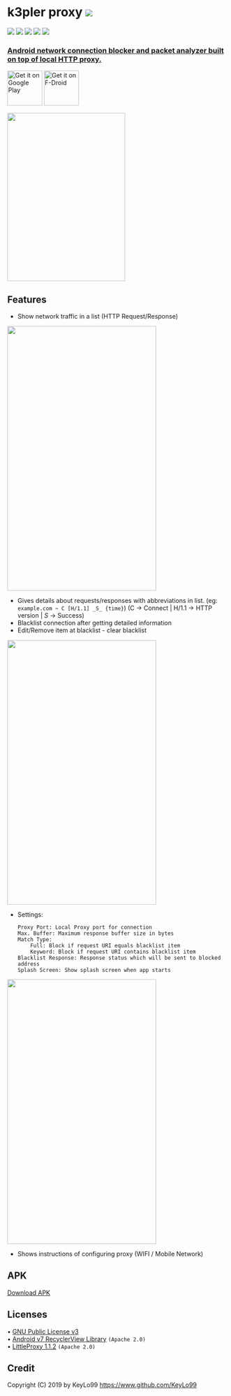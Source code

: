 # k3pler proxy <a href="https://github.com/KeyLo99/k3pler/releases"><img src="https://img.shields.io/github/release/KeyLo99/k3pler.svg"/>
</a>

<a href="https://github.com/KeyLo99/k3pler/issues"><img src="https://img.shields.io/github/issues/KeyLo99/k3pler.svg"/></a>
<a href="https://github.com/KeyLo99/k3pler/pulls"><img src="https://img.shields.io/github/issues-pr/KeyLo99/k3pler.svg"/></a>
<a href="https://github.com/KeyLo99/k3pler/stargazers"><img src="https://img.shields.io/github/stars/KeyLo99/k3pler.svg"/></a>
<a href="https://github.com/KeyLo99/k3pler/network"><img src="https://img.shields.io/github/forks/KeyLo99/k3pler.svg"/></a>
<a href="https://github.com/KeyLo99/k3pler/blob/master/LICENSE"><img src="https://img.shields.io/github/license/KeyLo99/k3pler.svg"/>

### Android network connection blocker and packet analyzer built on top of local HTTP proxy.

[<img src="https://play.google.com/intl/en_us/badges/images/generic/en-play-badge.png"
     alt="Get it on Google Play"
     height="80">](https://play.google.com/store/apps/details?id=com.tht.k3pler)
[<img src="https://f-droid.org/badge/get-it-on.png"
     alt="Get it on F-Droid"
     height="80">](https://f-droid.org/packages/com.tht.k3pler/)

<img src="https://github.com/KeyLo99/k3pler/blob/master/etc/k3plerbg3_splash.png" width="270" height="385"/>

## Features
* Show network traffic in a list (HTTP Request/Response)

<img src="https://github.com/KeyLo99/k3pler/blob/master/etc/page1.png" width="341" height="606"/>

* Gives details about requests/responses with abbreviations in list.
(eg: ```example.com ~ C [H/1.1] _S_ {time}```)
(C -> Connect | H/1.1 -> HTTP version | _S_ -> Success)
* Blacklist connection after getting detailed information
* Edit/Remove item at blacklist - clear blacklist

<img src="https://github.com/KeyLo99/k3pler/blob/master/etc/page2.png" width="341" height="606"/>

* Settings:
    ```
    Proxy Port: Local Proxy port for connection
    Max. Buffer: Maximum response buffer size in bytes
    Match Type:
        Full: Block if request URI equals blacklist item
        Keyword: Block if request URI contains blacklist item
    Blacklist Response: Response status which will be sent to blocked address
    Splash Screen: Show splash screen when app starts
    ```

<img src="https://github.com/KeyLo99/k3pler/blob/master/etc/page3.png" width="341" height="606"/>

* Shows instructions of configuring proxy (WIFI / Mobile Network)

## APK

[Download APK](https://github.com/KeyLo99/k3pler/raw/master/app/dist/k3pler_v1-2.apk)

## Licenses

• [GNU Public License v3](https://www.gnu.org/licenses/gpl.txt)   
• [Android v7 RecyclerView Library](https://developer.android.com/topic/libraries/support-library/packages) `(Apache 2.0)`   
• [LittleProxy 1.1.2](https://github.com/adamfisk/LittleProxy) `(Apache 2.0)`

## Credit

Copyright (C) 2019 by KeyLo99 https://www.github.com/KeyLo99
